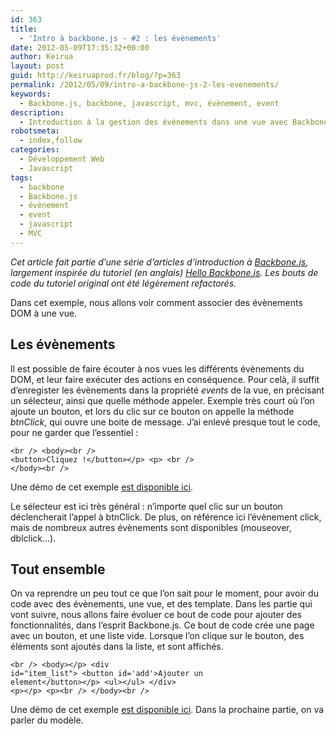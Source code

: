 ```yaml
---
id: 363
title:
  - 'Intro à backbone.js - #2 : les évènements'
date: 2012-05-09T17:35:32+00:00
author: Keirua
layout: post
guid: http://keiruaprod.fr/blog/?p=363
permalink: /2012/05/09/intro-a-backbone-js-2-les-evenements/
keywords:
  - Backbone.js, backbone, javascript, mvc, évènement, event
description:
  - Introduction à la gestion des évènements dans une vue avec Backbone.js
robotsmeta:
  - index,follow
categories:
  - Développement Web
  - Javascript
tags:
  - backbone
  - Backbone.js
  - évènement
  - event
  - javascript
  - MVC
---
```

_Cet article fait partie d&rsquo;une série d&rsquo;articles d&rsquo;introduction à [Backbone.js](http://documentcloud.github.com/backbone/ "Backbone.js"), largement inspirée du tutoriel (en anglais) [Hello Backbone.js](http://arturadib.com/hello-backbonejs/ "Hello Backbone.js"). Les bouts de code du tutoriel original ont été légèrement refactorés._

Dans cet exemple, nous allons voir comment associer des évènements DOM à une vue.

## Les évènements

Il est possible de faire écouter à nos vues les différents évènements du DOM, et leur faire exécuter des actions en conséquence. Pour celà, il suffit d&rsquo;enregister les évènements dans la propriété _events_ de la vue, en précisant un sélecteur, ainsi que quelle méthode appeler. Exemple très court où l&rsquo;on ajoute un bouton, et lors du clic sur ce bouton on appelle la méthode _btnClick_, qui ouvre une boite de message. J&rsquo;ai enlevé presque tout le code, pour ne garder que l&rsquo;essentiel :  
<!--more-->

  
<code lang="javascript">&lt;br />
&lt;body>&lt;br />
	&lt;button>Cliquez !&lt;/button>&lt;/p>
&lt;p>	&lt;br />
&lt;/body>&lt;br />
</code>

Une démo de cet exemple [est disponible ici](http://keiruaprod.fr/hellobackbone-fr/part2/part2.htm "Gestion du clic sur un bouton dans une vue").

Le sélecteur est ici très général : n&rsquo;importe quel clic sur un bouton déclencherait l&rsquo;appel à btnClick. De plus, on référence ici l&rsquo;évènement click, mais de nombreux autres évènements sont disponibles (mouseover, dblclick&#8230;).

## Tout ensemble

On va reprendre un peu tout ce que l&rsquo;on sait pour le moment, pour avoir du code avec des évènements, une vue, et des template. Dans les partie qui vont suivre, nous allons faire évoluer ce bout de code pour ajouter des fonctionnalités, dans l&rsquo;esprit Backbone.js. Ce bout de code crée une page avec un bouton, et une liste vide. Lorsque l&rsquo;on clique sur le bouton, des éléments sont ajoutés dans la liste, et sont affichés.

<code lang="javascript">&lt;br />
&lt;body>&lt;/p>
&lt;div id="item_list">
	&lt;button id='add'>Ajouter un element&lt;/button>&lt;/p>
&lt;ul>&lt;/ul>
&lt;/div>
&lt;p>&lt;/p>
&lt;p>&lt;br />
&lt;/body>&lt;br />
</code>

Une démo de cet exemple [est disponible ici](http://keiruaprod.fr/hellobackbone-fr/part2/part2_2.htm "Notre application, à faire évoluer"). Dans la prochaine partie, on va parler du modèle.